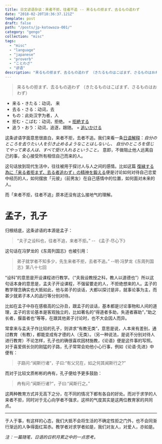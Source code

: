 ```yaml
---
title: 日文谚语杂谈：来者不拒，往者不追 -- 来るもの拒まず、去るもの追わず
date: "2018-02-20T18:36:37.121Z"
template: post
draft: false
path: "/posts/jp-kotowaza-001/"
category: "gengo"
collection: "misc"
tags:
  - "misc"
  - "language"
  - "japanese"
  - "proverb"
  - "ことわざ"
  - "谚语"
description: "来るもの拒まず、去るもの追わず （きたるものはこばまず、さるものはおわず）"
---
```



>来るもの拒まず、去るもの追わず
（きたるものはこばまず、さるものはおわず）

- 来る・きたる：动词， 来
- 去る・さる：动词，去
- もの：此处汉字为者，人
- 拒む・こばむ：动词，拒绝。 = [拒絶する](https://ejje.weblio.jp/content/%E6%8B%92%E7%B5%B6%E3%81%99%E3%82%8B "拒絶するの英語")
- 追う・おう：动词，追逐，跟随。 = [追いかける](https://ejje.weblio.jp/content/%E8%BF%BD%E3%81%84%E3%81%8B%E3%81%91%E3%82%8B "追いかけるの英語")

这条谚语字面意思很直白，来者不拒，去者不追。我们来看一条[日语解释](http://kotowaza.avaloky.com/pv_fre22_01.html)：*自分のところを去りたい人を引き止めるようなことはしないし、 自分のところを信じてやって来る人は、すべて受け入れるということ。* 意即，不做阻止他人远离自己的事，全心接受所有相信自己而来的人。

这句话放到现代生活中，往往被用于探讨人与人之间的感情。比如这篇 [復縁する為に「来る者拒まず、去る者追わず」の精神を鍛える](https://u-rennai.jp/contents/report/261/)便是讨论如何对待自己恋爱中经历的人，如何摆放「元彼」（前男友）在自己感情中的位置，如何面对未来的人。

而「来者不拒，往者不追」原本还没有这么接地气的理解。

# 孟子，孔子
归根结底，这条谚语的本源是孟子：
> “夫子之设科也，往者不追，来者不拒。” -- 《孟子·尽心下》

这句话在冯梦龙的《东周列国志》也被引用：
> 弟子就学者不知多少，先生来者不拒，去者不追。” --明·冯梦龙《东周列国志》第八十七回

“设科”的意思是开设课程进行教学。（“夫我设教授之科，教人以道德也”）所以这句话本身的意思是，孟夫子开设课程，不强留要走的人，不拒绝想来的人。孟子的教学理念确实也大抵如此，他与弟子的谈话，大都以探讨是非，就事论事为主，而甚少就弟子本人的品行等分别对待。

比如在孟子中存在感极高的公孙丑，跟孟子的谈话，基本都是讨论事物和人间的道理，孟子的言论基本是客观独立的，比如著名的“得道者多助，失道者寡助”，”助之长者，揠苗者也“等等，在跟其他弟子讨论时，也不大会因人而异。

常拿来与孟夫子作比较的孔子，则讲求“有教无类”，意思是说，人本来有差别，通过教育（有教），都能变成有才德的人（无类）。（另一种说法，是说不分别对待人进行教育）不论怎样，孔子也的确很喜欢因材施教，《论语》便是这件事的写照。对于喜爱佩长剑的刚猛的子路，孔子常常会劝他小心行事，例如《论语·先进》中便有：
>子路问:“闻斯行诸“，子曰:“有父兄在，如之何其闻斯行之?”

而对于比较文质彬彬的冉有，孔子便给予更多鼓励：
>冉有问:“闻斯行诸?“，子曰:“闻斯行之。”

这两种教育方式并无高下之分，在不同的情况下都有各自的好处。而对于求学的人来者不拒，同时对于无心向学者不强求，这样的气度其实是这两位教育家的共同点。

----

于人于事，有这样的心态，我们大抵不会将生活的不确定性拒之门外，也不会同渐行渐远的人争得面红耳赤。教学者对求学者如是，我们对友人，对爱人，亦如是。

*注：一篇随笔，日语的日积月累之中的一点思考。*
